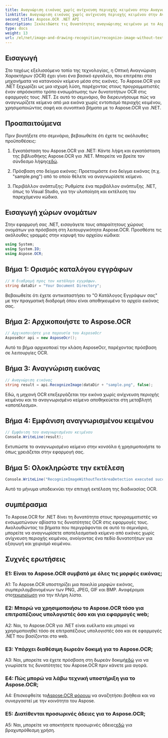 ```yaml
---
title: Αναγνώριση εικόνας χωρίς ανίχνευση περιοχής κειμένου στην Αναγνώριση εικόνας OCR
linktitle: Αναγνώριση εικόνας χωρίς ανίχνευση περιοχής κειμένου στην Αναγνώριση εικόνας OCR
second_title: Aspose.OCR .NET API
description: Ξεκλειδώστε τις δυνατότητες αναγνώρισης κειμένου με το Aspose.OCR για .NET. Αναγνωρίστε κείμενο από εικόνες χωρίς κόπο.
type: docs
weight: 13
url: /el/net/image-and-drawing-recognition/recognize-image-without-text-area-detection/
---
```

## Εισαγωγή

Στο ταχέως εξελισσόμενο τοπίο της τεχνολογίας, η Οπτική Αναγνώριση Χαρακτήρων (OCR) έχει γίνει ένα βασικό εργαλείο, που επιτρέπει στα μηχανήματα να κατανοούν κείμενο μέσα στις εικόνες. Το Aspose.OCR για .NET ξεχωρίζει ως μια ισχυρή λύση, παρέχοντας στους προγραμματιστές έναν απρόσκοπτο τρόπο ενσωμάτωσης των δυνατοτήτων OCR στις εφαρμογές τους .NET. Σε αυτό το σεμινάριο, θα διερευνήσουμε πώς να αναγνωρίζετε κείμενο από μια εικόνα χωρίς εντοπισμό περιοχής κειμένου, χρησιμοποιώντας σαφή και συνοπτικά βήματα με το Aspose.OCR για .NET.

## Προαπαιτούμενα

Πριν βουτήξετε στο σεμινάριο, βεβαιωθείτε ότι έχετε τις ακόλουθες προϋποθέσεις:

1.  Εγκατάσταση του Aspose.OCR για .NET: Κάντε λήψη και εγκατάσταση της βιβλιοθήκης Aspose.OCR για .NET. Μπορείτε να βρείτε τον σύνδεσμο λήψης[εδώ](https://releases.aspose.com/ocr/net/).

2. Πρόσβαση στο δείγμα εικόνας: Προετοιμάστε ένα δείγμα εικόνας (π.χ. "sample.png") από το οποίο θέλετε να αναγνωρίσετε κείμενο.

3. Περιβάλλον ανάπτυξης: Ρυθμίστε ένα περιβάλλον ανάπτυξης .NET, όπως το Visual Studio, για την υλοποίηση και εκτέλεση του παρεχόμενου κώδικα.

## Εισαγωγή χώρων ονομάτων

Στην εφαρμογή σας .NET, εισαγάγετε τους απαραίτητους χώρους ονομάτων για πρόσβαση στη λειτουργικότητα Aspose.OCR. Προσθέστε τις ακόλουθες γραμμές στην κορυφή του αρχείου κώδικα:

```csharp
using System;
using System.IO;
using Aspose.OCR;
```

## Βήμα 1: Ορισμός καταλόγου εγγράφων

```csharp
// Η διαδρομή προς τον κατάλογο εγγράφων.
string dataDir = "Your Document Directory";
```

Βεβαιωθείτε ότι έχετε αντικαταστήσει το "Ο Κατάλογος Εγγράφων σας" με την πραγματική διαδρομή όπου είναι αποθηκευμένο το αρχείο εικόνας σας.

## Βήμα 2: Αρχικοποιήστε το Aspose.OCR

```csharp
// Αρχικοποιήστε μια παρουσία του AsposeOcr
AsposeOcr api = new AsposeOcr();
```

Αυτό το βήμα αρχικοποιεί την κλάση AsposeOcr, παρέχοντας πρόσβαση σε λειτουργίες OCR.

## Βήμα 3: Αναγνώριση εικόνας

```csharp
// Αναγνώριση εικόνας
string result = api.RecognizeImage(dataDir + "sample.png", false);
```

Εδώ, η μηχανή OCR επεξεργάζεται την εικόνα χωρίς ανίχνευση περιοχής κειμένου και το αναγνωρισμένο κείμενο αποθηκεύεται στη μεταβλητή «αποτέλεσμα».

## Βήμα 4: Εμφάνιση αναγνωρισμένου κειμένου

```csharp
// Εμφάνιση του αναγνωρισμένου κειμένου
Console.WriteLine(result);
```

Εκτυπώστε το αναγνωρισμένο κείμενο στην κονσόλα ή χρησιμοποιήστε το όπως χρειάζεται στην εφαρμογή σας.

## Βήμα 5: Ολοκληρώστε την εκτέλεση

```csharp
Console.WriteLine("RecognizeImageWithoutTextAreaDetection executed successfully");
```

Αυτό το μήνυμα υποδεικνύει την επιτυχή εκτέλεση της διαδικασίας OCR.

## συμπέρασμα

Το Aspose.OCR for .NET δίνει τη δυνατότητα στους προγραμματιστές να ενσωματώνουν αβίαστα τις δυνατότητες OCR στις εφαρμογές τους. Ακολουθώντας τα βήματα που περιγράφονται σε αυτό το σεμινάριο, μπορείτε να αναγνωρίσετε αποτελεσματικά κείμενο από εικόνες χωρίς ανίχνευση περιοχής κειμένου, ανοίγοντας ένα πεδίο δυνατοτήτων για εξαγωγή και χειρισμό κειμένου.

## Συχνές ερωτήσεις

### Ε1: Είναι το Aspose.OCR συμβατό με όλες τις μορφές εικόνας;

 A1: Το Aspose.OCR υποστηρίζει μια ποικιλία μορφών εικόνας, συμπεριλαμβανομένων των PNG, JPEG, GIF και BMP. Αναφέρομαι στο[τεκμηρίωση](https://reference.aspose.com/ocr/net/) για την πλήρη λίστα.

### Ε2: Μπορώ να χρησιμοποιήσω το Aspose.OCR τόσο για επιτραπέζιους υπολογιστές όσο και για εφαρμογές web;

A2: Ναι, το Aspose.OCR για .NET είναι ευέλικτο και μπορεί να χρησιμοποιηθεί τόσο σε επιτραπέζιους υπολογιστές όσο και σε εφαρμογές .NET που βασίζονται στο web.

### Ε3: Υπάρχει διαθέσιμη δωρεάν δοκιμή για το Aspose.OCR;

 A3: Ναι, μπορείτε να έχετε πρόσβαση στη δωρεάν δοκιμή[εδώ](https://releases.aspose.com/) για να γνωρίσετε τις δυνατότητες του Aspose.OCR πριν κάνετε μια αγορά.

### Ε4: Πώς μπορώ να λάβω τεχνική υποστήριξη για το Aspose.OCR;

 A4: Επισκεφθείτε το[Aspose.OCR φόρουμ](https://forum.aspose.com/c/ocr/16) να αναζητήσει βοήθεια και να συνεργαστεί με την κοινότητα του Aspose.

### Ε5: Διατίθενται προσωρινές άδειες για το Aspose.OCR;

 A5: Ναι, μπορείτε να αποκτήσετε προσωρινές άδειες[εδώ](https://purchase.aspose.com/temporary-license/) για βραχυπρόθεσμη χρήση.